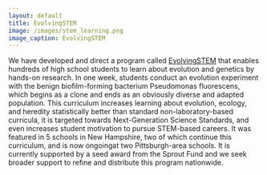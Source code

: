 ```yaml
---
layout: default
title: EvolvingSTEM
image: /images/stem_learning.png
image_caption: EvolvingSTEM
---
```


We have developed and direct a program called [EvolvingSTEM](http://www.evolvingstem.org/) that enables hundreds of high school students to learn about evolution and genetics by hands-on research. In one week, students conduct an evolution experiment with the benign biofilm-forming bacterium Pseudomonas fluorescens, which begins as a clone and ends as an obviously diverse and adapted population. This curriculum increases learning about evolution, ecology, and heredity statistically better than standard non-laboratory-based curricula, it is targeted towards Next-Generation Science Standards, and even increases student motivation to pursue STEM-based careers. It was featured in 5 schools in New Hampshire, two of which continue this curriculum, and is now ongoingat two Pittsburgh-area schools. It is currently supported by a seed award from the Sprout Fund and we seek broader support to refine and distribute this program nationwide.
